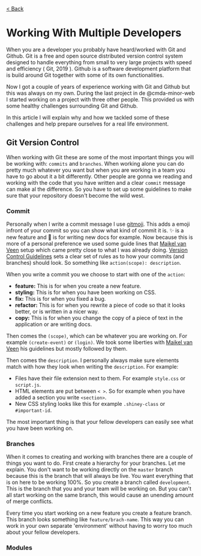 [< Back](../README.md)

# Working With Multiple Developers
When you are a developer you probably have heard/worked with Git and Github. Git is a free and open source distributed version control system designed to handle everything from small to very large projects with speed and efficiency ( Git, 2019 ). Github is a software development platform that is build around Git together with some of its own functionalities. 

Now I got a couple of years of experience working with Git and Github but this was always on my own. During the last project in de @cmda-minor-web I started working on a project with three other people. This provided us with some healthy challenges surrounding Git and Github. 

In this article I will explain why and how we tackled some of these challenges and help prepare ourselves for a real life environment.

## Git Version Control
When working with Git these are some of the most important things you will be working with: `commits` and `branches`. When working alone you can do pretty much whatever you want but when you are working in a team you have to go about it a bit differently. Other people are gonna we reading and working with the code that you have written and a clear `commit` message can make al the difference. So you have to set up some guidelines to make sure that your repository doesn't become the wild west.

### Commit
Personally when I write a commit message I use [gitmoji](https://gitmoji.carloscuesta.me/). This adds a emoji infront of your commit so you can show what kind of commit it is. ✨ is a new feature and 📝 is for writing new docs for example. Now because this is more of a personal preference we used some guide lines that [Maikel van Veen](https://github.com/Maikxx) setup which came pretty close to what I was already doing. [Version Control Guidelines](https://github.com/Maikxx/360-wallscope/blob/master/docs/guidelines/VERSION_CONTROL.md) sets a clear set of rules as to how your commits (and branches) should look. So something like `action(scope): description`.

When you write a commit you we choose to start with one of the `action`:

* **feature:** This is for when you create a new feature.
* **styling:** This is for when you have been working on CSS.
* **fix:** This is for when you fixed a bug.
* **refactor:** This is for when you rewrite a piece of code so that it looks better, or is written in a nicer way.
* **copy:** This is for when you change the copy of a piece of text in the application or are writing docs.

Then comes the `(scope)`, which can be whatever you are working on. For example `(create-event)` or `(login)`. We took some liberties with [Maikel van Veen](https://github.com/Maikxx) his guidelines but mostly followed by them. 

Then comes the `description`. I personally always make sure elements match with how they look when writing the `description`. For example:

* Files have their file extension next to them. For example `style.css` or `script.js`.
* HTML elements are put between `< >`. So for example when you have added a section you write `<section>`.
* New CSS styling looks like this for example `.shiney-class` or `#important-id`.

The most important thing is that your fellow developers can easily see what you have been working on.

### Branches
When it comes to creating and working with branches there are a couple of things you want to do. First create a hierarchy for your branches. Let me explain. You don't want to be working directly on the `master` branch because this is the branch that will always be live. You want everything that is on here to be working 100%. So you create a branch called `development`. This is the branch that you and your team will be working on. But you can't all start working on the same branch, this would cause an unending amount of merge conflicts. 

Every time you start working on a new feature you create a feature branch. This branch looks something like `feature/brach-name`. This way you can work in your own separate 'environment' without having to worry too much about your fellow developers.

### Modules